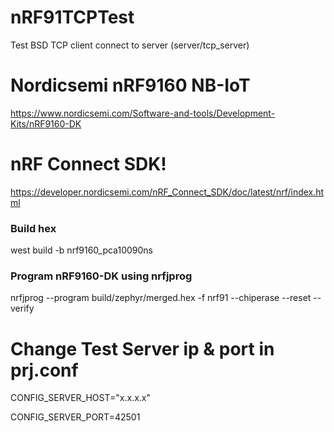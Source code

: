 # nRF91TCPTest

Test BSD TCP client connect to server (server/tcp_server)

# Nordicsemi nRF9160 NB-IoT 
https://www.nordicsemi.com/Software-and-tools/Development-Kits/nRF9160-DK

# nRF Connect SDK!
https://developer.nordicsemi.com/nRF_Connect_SDK/doc/latest/nrf/index.html

### Build hex 
  west build -b nrf9160_pca10090ns

### Program nRF9160-DK using nrfjprog
  nrfjprog --program build/zephyr/merged.hex -f nrf91 --chiperase --reset --verify

# Change Test Server ip & port in prj.conf  
CONFIG_SERVER_HOST="x.x.x.x"

CONFIG_SERVER_PORT=42501



